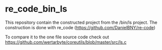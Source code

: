 # re_code_bin_ls

This repository contain the constructed project from the /bin/ls project. The construction is done with re_code (https://github.com/DanielBNY/re-code)

To compare it to the one file source code check out https://github.com/wertarbyte/coreutils/blob/master/src/ls.c
